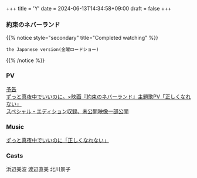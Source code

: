 +++
title = 'Y'
date = 2024-06-13T14:34:58+09:00
draft = false
+++




### 約束のネバーランド
{{% notice style="secondary" title="Completed watching" %}}
```
the Japanese version(金曜ロードショー)
```
{{% /notice %}}
### PV
[予告](https://youtu.be/1oiXaPeXCbo)\
[ずっと真夜中でいいのに。×映画『約束のネバーランド』主題歌PV「正しくなれない」](https://youtu.be/b6lG3Xk2fU8)\
[スペシャル・エディション収録、未公開映像一部公開](https://youtu.be/kvW1M-qXs0Q)

### Music
[ずっと真夜中でいいのに「正しくなれない」](https://youtu.be/258qUAI7rck)

### Casts
浜辺美波
渡辺直美
北川景子